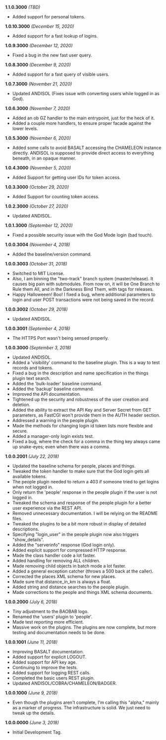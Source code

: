 **1.1.0.3000** *(TBD)*

- Added support for personal tokens.

**1.0.10.3000** *(December 15, 2020)*

- Added support for a fast lookup of logins.

**1.0.9.3000** *(December 12, 2020)*

- Fixed a bug in the new fast user query.

**1.0.8.3000** *(December 9, 2020)*

- Added support for a fast query of visible users.

**1.0.7.3000** *(November 21, 2020)*

- Updated ANDISOL (Fixes issue with converting users while logged in as God).

**1.0.6.3000** *(November 7, 2020)*

- Added an ob GZ handler to the main entrypoint, just for the heck of it.
- Added a couple more handlers, to ensure proper facade against the lower levels.

**1.0.5.3000** *(November 6, 2020)*

- Added some calls to avoid BASALT accessing the CHAMELEON instance directly. ANDISOL is supposed to provide direct access to everything beneath, in an opaque manner.

**1.0.4.3000** *(November 5, 2020)*

- Added Support for getting user IDs for token access.

**1.0.3.3000** *(October 29, 2020)*

- Added Support for counting token access.

**1.0.2.3000** *(October 27, 2020)*

- Updated ANDISOL.

**1.0.1.3000** *(September 12, 2020)*

- Fixed a possible security issue with the God Mode login (bad touch).

**1.0.0.3004** *(November 4, 2018)*

- Added the baseline/version command.

**1.0.0.3003** *(October 31, 2018)*

- Switched to MIT License.
- Also, I am binning the "two-track" branch system (master/release). It causes big pain with submodules. From now on, it will be One Branch to Rule them All, and in the Darkness Bind Them, with tags for releases.
- Happy Halloweeen! Boo! I fixed a bug, where additional parameters to login and user POST transactions were not being saved in the record.

**1.0.0.3002** *(October 29, 2018)*

- Updated ANDISOL.

**1.0.0.3001** *(September 4, 2018)*

- The HTTPS Port wasn't being sensed properly.

**1.0.0.3000** *(September 3, 2018)*

- Updated ANDISOL.
- Added a 'visibility' command to the baseline plugin. This is a way to test records and tokens.
- Fixed a bug in the description and name specification in the things plugin text search.
- Added the 'bulk-loader' baseline command.
- Added the 'backup' baseline command.
- Improved the API documentation.
- Tightened up the security and robustness of the user creation and deletion.
- Added the ability to extract the API Key and Server Secret from GET parameters, as FastCGI won't provide them in the AUTH header section.
- Addressed a warning in the people plugin.
- Made the methods for changing login id token lists more flexible and secure.
- Added a manager-only login exists test.
- Fixed a bug, where the check for a comma in the thing key always came up snake-eyes; even when there was a comma.

**1.0.0.2001** *(July 22, 2018)*

- Updated the baseline schema for people, places and things.
- Tweaked the token handler to make sure that the God login gets all available tokens.
- The people plugin needed to return a 403 if someone tried to get logins when not logged in.
- Only return the 'people' response in the people plugin if the user is not logged in.
- Tweaked the schema and response of the people plugin for a better user experience via the REST API.
- Removed unnecessary documentation. I will be relying on the README files.
- Tweaked the plugins to be a bit more robust in display of detailed descriptions.
- Specifying "login_user" in the people plugin now also triggers "show_details".
- Added the "serverinfo" response (God login only).
- Added explicit support for compressed HTTP response.
- Made the class handler code a lot faster.
- Added handling for removing ALL children.
- Made removing child objects in batch mode a lot faster.
- Added a general exception catcher (throws a 500 back at the caller).
- Corrected the places XML schema for new places.
- Made sure that distance_in_km is always a float.
- Added string and distance searches to the people plugin.
- Made corrections to the people and things XML schema documents.

**1.0.0.2000** *(July 6, 2018)*

- Tiny adjustment to the BAOBAB logo.
- Renamed the 'users' plugin to 'people'.
- Made test reporting more efficient.
- Massive work on the plugins. The plugins are now complete, but more testing and documentation needs to be done.

**1.0.0.1001** *(June 11, 2018)*

- Improving BASALT documentation.
- Added support for explicit LOGOUT.
- Added support for API key age.
- Continuing to improve the tests.
- Added support for logging REST calls.
- Completed the basic users REST plugin.
- Updated ANDISOL/COBRA/CHAMELEON/BADGER.

**1.0.0.1000** *(June 9, 2018)*

- Even though the plugins aren't complete, I'm calling this "alpha," mainly as a marker of progress. The infrastructure is solid. We just need to tweak up the details.

**1.0.0.0000** *(June 3, 2018)*

- Initial Development Tag.
